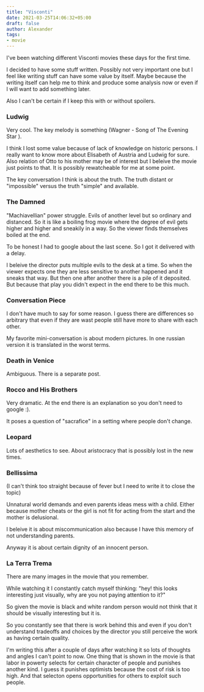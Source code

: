 ```yaml
---
title: "Visconti"
date: 2021-03-25T14:06:32+05:00
draft: false
author: Alexander
tags:
- movie
---
```


I've been watching different Visconti movies these days for the first time.

I decided to have some stuff written.
Possibly not very important one but I feel like writing stuff can have some value by itself.
Maybe because the writing itself can help me to think and produce some analysis now or even if I will want to add something later.

Also I can't be certain if I keep this with or without spoilers.

### Ludwig

Very cool.
The key melody is something (Wagner - Song of The Evening Star ).

I think I lost some value because of lack of knowledge on historic persons.
I really want to know more about Elisabeth of Austria and Ludwig for sure.
Also relation of Otto to his mother may be of interest but I beleive the movie just points to that.
It is possibly rewatcheable for me at some point.

The key conversation I think is about the truth.
The truth distant or "impossible" versus the truth "simple" and available.

### The Damned

"Machiavellian" power struggle. Evils of another level but so ordinary and distanced.
So it is like a boiling frog movie where the degree of evil gets higher and higher and sneakily in a way.
So the viewer finds themselves boiled at the end.

To be honest I had to google about the last scene.
So I got it delivered with a delay.

I beleive the director puts multiple evils to the desk at a time.
So when the viewer expects one they are less sensitive to another happened and it sneaks that way.
But then one after another there is a pile of it deposited.
But because that play you didn't expect in the end there to be this much.

### Conversation Piece

I don't have much to say for some reason.
I guess there are differences so arbitrary that even if they are wast people still have more to share with each other.

My favorite mini-conversation is about modern pictures.
In one russian version it is translated in the worst terms.

### Death in Venice

Ambiguous. There is a separate post.

### Rocco and His Brothers

Very dramatic.
At the end there is an explanation so you don't need to google :).

It poses a question of "sacrafice" in a setting where people don't change.

### Leopard

Lots of aesthetics to see.
About aristocracy that is possibly lost in the new times.

### Bellissima

(I can't think too straight because of fever but I need to write it to close the topic)

Unnatural world demands and even parents ideas mess with a child.
Either because mother cheats or the girl is not fit for acting from the start and the mother is delusional.

I beleive it is about miscommunication also because
I have this memory of not understanding parents.

Anyway it is about certain dignity of an innocent person.

### La Terra Trema

There are many images in the movie that you remember.

While watching it I constantly catch myself thinking: "hey! this looks interesting just visually, why are you not paying attention to it?"

So given the movie is black and white random person would not think that it should be visually interesting but it is.

So you constantly see that there is work behind this and even if you don't understand tradeoffs and choices by the director you still perceive the work as having certain quality.

I'm writing this after a couple of days after watching it so lots of thoughts and angles I can't point to now.
One thing that is shown in the movie is that labor in powerty selects for certain character of people and punishes another kind.
I guess it punishes optimists because the cost of risk is too high.
And that selecton opens opportunities for others to exploit such people.
